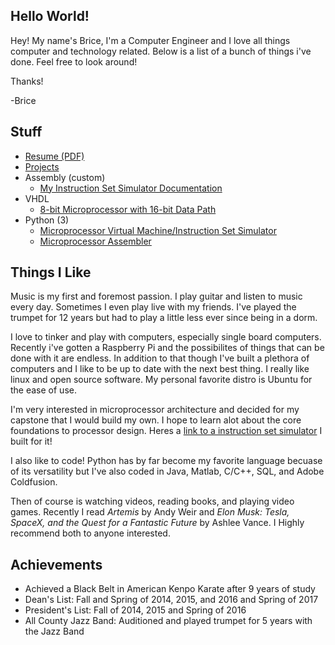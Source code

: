 ## Hello World!

Hey! My name's Brice, I'm a Computer Engineer and I love all things computer and technology related. Below is a list of a bunch of things i've done.
Feel free to look around!

 Thanks!

 -Brice 

Stuff
---
  - [Resume (PDF)](https://brice-v.github.io/docs/BriceVadnaisResume.pdf)
  - [Projects](https://brice-v.github.io/projects)
  - Assembly (custom)
    * [My Instruction Set Simulator Documentation](https://brice-v.github.io/Instruction_Set)
  - VHDL
    * [8-bit Microprocessor with 16-bit Data Path](https://github.com/brice-v/8-bit-Custom-Processor) 
  - Python (3)
    * [Microprocessor Virtual Machine/Instruction Set Simulator](https://github.com/brice-v/InstructionSetSimulator-VM)
    * [Microprocessor Assembler](https://github.com/brice-v/Assembler)



## Things I Like

Music is my first and foremost passion.  I play guitar and listen to music every day.  Sometimes I even play live with my friends. I've played the trumpet for 12 years but had to play a little less ever since being in a dorm.

I love to tinker and play with computers, especially single board computers. Recently i've gotten a Raspberry Pi and the possibilites of things that can be done with it are endless.  In addition to that though I've built a plethora of computers and I like to be up to date with the next best thing.  I really like linux and open source software.  My personal favorite distro is Ubuntu for the ease of use.

I'm very interested in microprocessor architecture and decided for my capstone that I would build my own.  I hope to learn alot about the core foundations to processor design.  Heres a [link to a instruction set simulator](https://brice-v.github.io/projects#instruction-set-simulator) I built for it!

I also like to code! Python has by far become my favorite language becuase of its versatility but I've also coded in Java, Matlab, C/C++, SQL, and Adobe Coldfusion.

Then of course is watching videos, reading books, and playing video games.
Recently I read _Artemis_ by Andy Weir and _Elon Musk: Tesla, SpaceX, and the Quest for a Fantastic Future_ by Ashlee Vance.
I Highly recommend both to anyone interested.

## Achievements

  - Achieved a Black Belt in American Kenpo Karate after 9 years of study
  - Dean's List: Fall and Spring of 2014, 2015, and 2016 and Spring of 2017
  - President's List: Fall of 2014, 2015 and Spring of 2016
  - All County Jazz Band: Auditioned and played trumpet for 5 years with the Jazz Band
